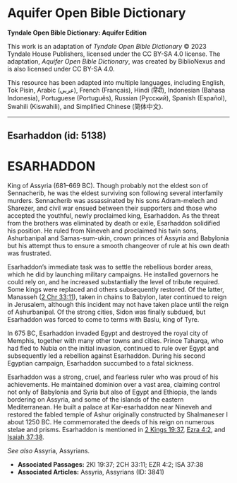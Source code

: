 # Aquifer Open Bible Dictionary

**Tyndale Open Bible Dictionary: Aquifer Edition**

This work is an adaptation of *Tyndale Open Bible Dictionary* © 2023 Tyndale House Publishers, licensed under the CC BY\-SA 4\.0 license. The adaptation, *Aquifer Open Bible Dictionary*, was created by BiblioNexus and is also licensed under CC BY\-SA 4\.0\.

This resource has been adapted into multiple languages, including English, Tok Pisin, Arabic (عربي), French (Français), Hindi (हिंदी), Indonesian (Bahasa Indonesia), Portuguese (Português), Russian (Русский), Spanish (Español), Swahili (Kiswahili), and Simplified Chinese (简体中文).



--------------------------------

## Esarhaddon (id: 5138)

ESARHADDON
==========

King of Assyria (681–669 BC). Though probably not the eldest son of Sennacherib, he was the eldest surviving son following several interfamily murders. Sennacherib was assassinated by his sons Adram\-melech and Sharezer, and civil war ensued between their supporters and those who accepted the youthful, newly proclaimed king, Esarhaddon. As the threat from the brothers was eliminated by death or exile, Esarhaddon solidified his position. He ruled from Nineveh and proclaimed his twin sons, Ashurbanipal and Samas\-sum\-ukin, crown princes of Assyria and Babylonia but his attempt thus to ensure a smooth changeover of rule at his own death was frustrated.

Esarhaddon’s immediate task was to settle the rebellious border areas, which he did by launching military campaigns. He installed governors he could rely on, and he increased substantially the level of tribute required. Some kings were replaced and others subsequently restored. Of the latter, Manasseh ([2 Chr 33:11](https://ref.ly/2Chr33:11)), taken in chains to Babylon, later continued to reign in Jerusalem, although this incident may not have taken place until the reign of Ashurbanipal. Of the strong cities, Sidon was finally subdued, but Esarhaddon was forced to come to terms with Baslu, king of Tyre.

In 675 BC, Esarhaddon invaded Egypt and destroyed the royal city of Memphis, together with many other towns and cities. Prince Taharqa, who had fled to Nubia on the initial invasion, continued to rule over Egypt and subsequently led a rebellion against Esarhaddon. During his second Egyptian campaign, Esarhaddon succumbed to a fatal sickness.

Esarhaddon was a strong, cruel, and fearless ruler who was proud of his achievements. He maintained dominion over a vast area, claiming control not only of Babylonia and Syria but also of Egypt and Ethiopia, the lands bordering on Assyria, and some of the islands of the eastern Mediterranean. He built a palace at Kar\-esarhaddon near Nineveh and restored the fabled temple of Ashur originally constructed by Shalmaneser I about 1250 BC. He commemorated the deeds of his reign on numerous stelae and prisms. Esarhaddon is mentioned in [2 Kings 19:37](https://ref.ly/2Kgs19:37), [Ezra 4:2](https://ref.ly/Ezra4:2), and [Isaiah 37:38](https://ref.ly/Isa37:38).

*See also* Assyria, Assyrians.

* **Associated Passages:** 2KI 19:37; 2CH 33:11; EZR 4:2; ISA 37:38
* **Associated Articles:** Assyria, Assyrians (ID: 3841)

